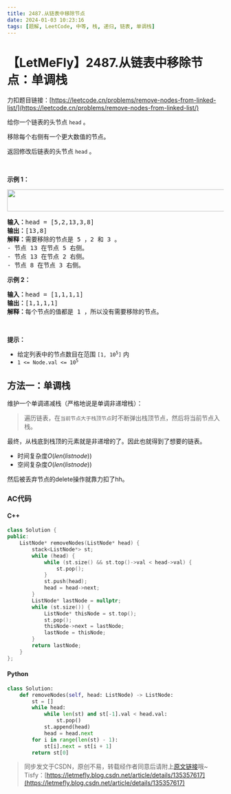 ```yaml
---
title: 2487.从链表中移除节点
date: 2024-01-03 10:23:16
tags: [题解, LeetCode, 中等, 栈, 递归, 链表, 单调栈]
---
```


# 【LetMeFly】2487.从链表中移除节点：单调栈

力扣题目链接：[https://leetcode.cn/problems/remove-nodes-from-linked-list/](https://leetcode.cn/problems/remove-nodes-from-linked-list/)

<p>给你一个链表的头节点 <code>head</code> 。</p>

<p>移除每个右侧有一个更大数值的节点。</p>

<p>返回修改后链表的头节点<em> </em><code>head</code><em> </em>。</p>

<p>&nbsp;</p>

<p><strong>示例 1：</strong></p>

<p><img alt="" src="https://assets.leetcode.com/uploads/2022/10/02/drawio.png" style="width: 631px; height: 51px;" /></p>

<pre>
<strong>输入：</strong>head = [5,2,13,3,8]
<strong>输出：</strong>[13,8]
<strong>解释：</strong>需要移除的节点是 5 ，2 和 3 。
- 节点 13 在节点 5 右侧。
- 节点 13 在节点 2 右侧。
- 节点 8 在节点 3 右侧。
</pre>

<p><strong>示例 2：</strong></p>

<pre>
<strong>输入：</strong>head = [1,1,1,1]
<strong>输出：</strong>[1,1,1,1]
<strong>解释：</strong>每个节点的值都是 1 ，所以没有需要移除的节点。
</pre>

<p>&nbsp;</p>

<p><strong>提示：</strong></p>

<ul>
	<li>给定列表中的节点数目在范围 <code>[1, 10<sup>5</sup>]</code> 内</li>
	<li><code>1 &lt;= Node.val &lt;= 10<sup>5</sup></code></li>
</ul>


    
## 方法一：单调栈

维护一个单调递减栈（严格地说是单调非递增栈）：

> 遍历链表，在```当前节点大于栈顶节点```时不断弹出栈顶节点，然后将当前节点入栈。

最终，从栈底到栈顶的元素就是非递增的了。因此也就得到了想要的链表。

+ 时间复杂度$O(len(listnode))$
+ 空间复杂度$O(len(listnode))$

然后被丢弃节点的delete操作就靠力扣了hh。

### AC代码

#### C++

```cpp
class Solution {
public:
    ListNode* removeNodes(ListNode* head) {
        stack<ListNode*> st;
        while (head) {
            while (st.size() && st.top()->val < head->val) {
                st.pop();
            }
            st.push(head);
            head = head->next;
        }
        ListNode* lastNode = nullptr;
        while (st.size()) {
            ListNode* thisNode = st.top();
            st.pop();
            thisNode->next = lastNode;
            lastNode = thisNode;
        }
        return lastNode;
    }
};
```

#### Python

```python
class Solution:
    def removeNodes(self, head: ListNode) -> ListNode:
        st = []
        while head:
            while len(st) and st[-1].val < head.val:
                st.pop()
            st.append(head)
            head = head.next
        for i in range(len(st) - 1):
            st[i].next = st[i + 1]
        return st[0]
```

> 同步发文于CSDN，原创不易，转载经作者同意后请附上[原文链接](https://blog.letmefly.xyz/2024/01/03/LeetCode%202487.%E4%BB%8E%E9%93%BE%E8%A1%A8%E4%B8%AD%E7%A7%BB%E9%99%A4%E8%8A%82%E7%82%B9/)哦~
> Tisfy：[https://letmefly.blog.csdn.net/article/details/135357617](https://letmefly.blog.csdn.net/article/details/135357617)
